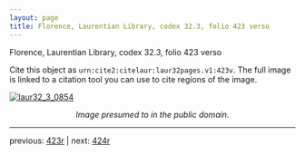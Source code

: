 ```yaml
---
layout: page
title: Florence, Laurentian Library, codex 32.3, folio 423 verso
---
```


Florence, Laurentian Library, codex 32.3, folio 423 verso

Cite this object as `urn:cite2:citelaur:laur32pages.v1:423v`.  The full image is linked to a citation tool you can use to cite regions of the image.

[![laur32_3_0854](http://www.homermultitext.org/iipsrv?IIIF=/project/homer/pyramidal/deepzoom/citelaur/laur32imgs/v1/laur32_3_0854.tif/full/800,/0/default.jpg)](http://www.homermultitext.org/ict2/?urn=urn:cite2:citelaur:laur32imgs.v1:laur32_3_0854) 

<p style="text-align: center; font-style: italic;">Image presumed to in the public domain.</p>

---

previous: [423r](../423r/) | next: [424r](../424r/)